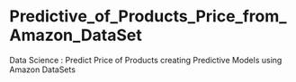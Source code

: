 # Predictive_of_Products_Price_from_Amazon_DataSet
Data Science : Predict Price of Products creating Predictive Models using Amazon DataSets
